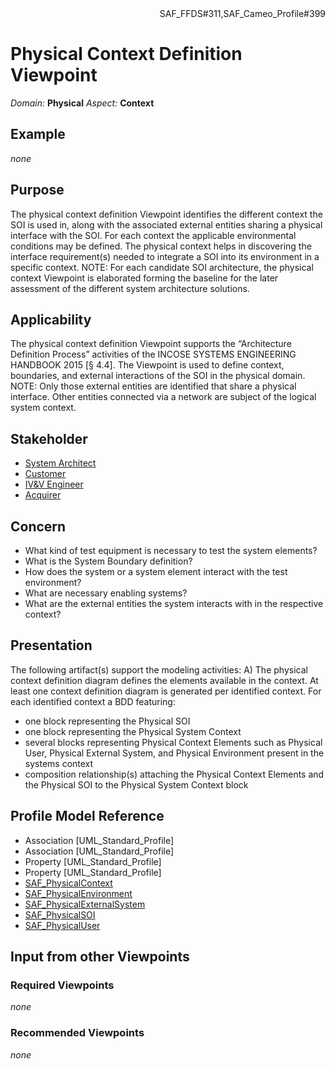 <div align="right">SAF_FFDS#311,SAF_Cameo_Profile#399</div>

# Physical Context Definition Viewpoint
*Domain:* **Physical** *Aspect:* **Context**
## Example
*none*
## Purpose
The physical context definition Viewpoint identifies the different context the SOI is used in, along with the associated external entities sharing a physical interface with the SOI. For each context the applicable environmental conditions may be defined. The physical context helps in discovering the interface requirement(s) needed to integrate a SOI into its environment in a specific context.
NOTE: For each candidate SOI architecture, the physical context Viewpoint is elaborated forming the baseline for the later assessment of the different system architecture solutions.
## Applicability
The physical context definition Viewpoint supports the “Architecture Definition Process” activities of the INCOSE SYSTEMS ENGINEERING HANDBOOK 2015 [§ 4.4]. The Viewpoint is used to define context, boundaries, and external interactions of the SOI in the physical domain.
NOTE: Only those external entities are identified that share a physical interface. Other entities connected via a network are subject of the logical system context.
## Stakeholder
* [System Architect](../stakeholders.md#System-Architect)
* [Customer](../stakeholders.md#Customer)
* [IV&V Engineer](../stakeholders.md#IV&V-Engineer)
* [Acquirer](../stakeholders.md#Acquirer)
## Concern
* What kind of test equipment is necessary to test the system elements?
* What is the System Boundary definition?
* How does the system or a system element interact with the test environment?
* What are necessary enabling systems?
* What are the external entities the system interacts with in the respective context?
## Presentation
The following artifact(s) support the modeling activities: 
A) The physical context definition diagram defines the elements available in the context. At least one context definition diagram is generated per identified context. For each identified context a BDD featuring:
* one block representing the Physical SOI
* one block representing the Physical System Context
* several blocks representing Physical Context Elements such as Physical User, Physical External System, and Physical Environment present in the systems context
* composition relationship(s) attaching the Physical Context Elements and the Physical SOI to the Physical System Context block

## Profile Model Reference
* Association [UML_Standard_Profile]
* Association [UML_Standard_Profile]
* Property [UML_Standard_Profile]
* Property [UML_Standard_Profile]
* [SAF_PhysicalContext](../stereotypes.md#SAF_PhysicalContext)
* [SAF_PhysicalEnvironment](../stereotypes.md#SAF_PhysicalEnvironment)
* [SAF_PhysicalExternalSystem](../stereotypes.md#SAF_PhysicalExternalSystem)
* [SAF_PhysicalSOI](../stereotypes.md#SAF_PhysicalSOI)
* [SAF_PhysicalUser](../stereotypes.md#SAF_PhysicalUser)
## Input from other Viewpoints
### Required Viewpoints
*none*
### Recommended Viewpoints
*none*
